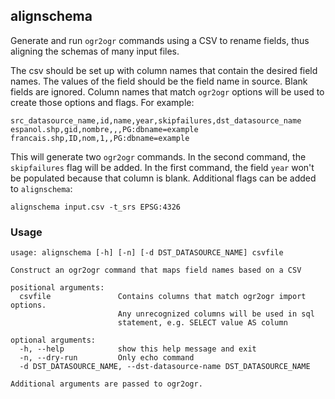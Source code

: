 ## alignschema

Generate and run `ogr2ogr` commands using a CSV to rename fields, thus aligning the schemas of many input files.

The csv should be set up with column names that contain the desired field names. The values of the field should be the field name in source. Blank fields are ignored.
Column names that match `ogr2ogr` options will be used to create those options and flags. For example:

```
src_datasource_name,id,name,year,skipfailures,dst_datasource_name
espanol.shp,gid,nombre,,,PG:dbname=example
francais.shp,ID,nom,1,,PG:dbname=example
```

This will generate two `ogr2ogr` commands. In the second command, the `skipfailures` flag will be added. In the first command, the field `year` won't be populated because that column is blank. Additional flags can be added to `alignschema`:

```
alignschema input.csv -t_srs EPSG:4326
```

### Usage

```
usage: alignschema [-h] [-n] [-d DST_DATASOURCE_NAME] csvfile

Construct an ogr2ogr command that maps field names based on a CSV

positional arguments:
  csvfile               Contains columns that match ogr2ogr import options.
                        Any unrecognized columns will be used in sql
                        statement, e.g. SELECT value AS column

optional arguments:
  -h, --help            show this help message and exit
  -n, --dry-run         Only echo command
  -d DST_DATASOURCE_NAME, --dst-datasource-name DST_DATASOURCE_NAME

Additional arguments are passed to ogr2ogr.
```
